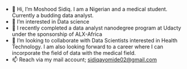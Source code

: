 - 👋 Hi, I’m Moshood Sidiq. I am a Nigerian and a medical student. Currently a budding data analyst.
- 👀 I’m interested in Data science
- 🌱 I recently completed a data analyst nanodegree program at Udacty under the sponsorship of ALX-Africa
- 💞️ I’m looking to collaborate with Data Scientists interested in Health Technology. I am also looking forward to a career where I can incorporate the field of data with the medical field.
- 📫 Reach via my mail account; sidiqayomide02@gmail.com

<!---
SidiqAyo/SidiqAyo is a ✨ special ✨ repository because its `README.md` (this file) appears on your GitHub profile.
You can click the Preview link to take a look at your changes.
--->
